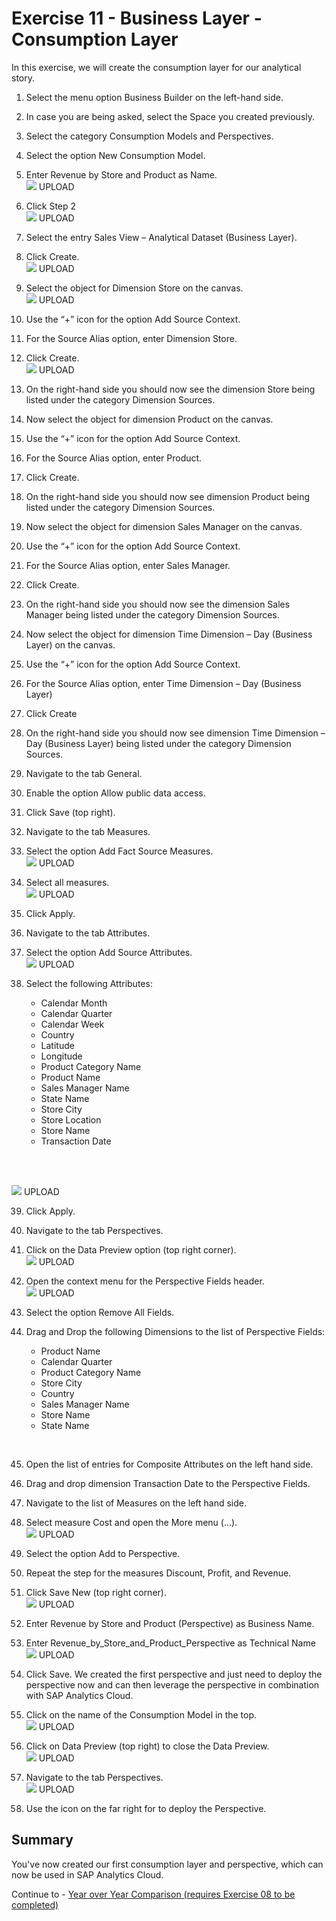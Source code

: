 # Exercise 11 - Business Layer - Consumption Layer

In this exercise, we will create the consumption layer for our analytical story.

1. Select the menu option Business Builder on the left-hand side.
2. In case you are being asked, select the Space you created previously.
3. Select the category Consumption Models and Perspectives.
4. Select the option New Consumption Model.
5. Enter Revenue by Store and Product as Name.
<br>![](images/00_00_0111.png) UPLOAD

6. Click Step 2
<br>![](images/00_00_0112.png) UPLOAD

7. Select the entry Sales View – Analytical Dataset (Business Layer).
8. Click Create.
<br>![](images/00_00_0113.png) UPLOAD

9. Select the object for Dimension Store on the canvas.
<br>![](images/00_00_0114.png) UPLOAD

10. Use the “+” icon for the option Add Source Context.
11. For the Source Alias option, enter Dimension Store.
12. Click Create.
<br>![](images/00_00_0113.png) UPLOAD

13. On the right-hand side you should now see the dimension Store being listed under the category Dimension
Sources.
14. Now select the object for dimension Product on the canvas.
15. Use the “+” icon for the option Add Source Context.
16. For the Source Alias option, enter Product.
17. Click Create.
18. On the right-hand side you should now see dimension Product being listed under the category Dimension
Sources.
19. Now select the object for dimension Sales Manager on the canvas.
20. Use the “+” icon for the option Add Source Context.
21. For the Source Alias option, enter Sales Manager.
22. Click Create.
23. On the right-hand side you should now see the dimension Sales Manager being listed under the category
Dimension Sources.
24. Now select the object for dimension Time Dimension – Day (Business Layer) on the canvas.
25. Use the “+” icon for the option Add Source Context.
26. For the Source Alias option, enter Time Dimension – Day (Business Layer)
27. Click Create
28. On the right-hand side you should now see dimension Time Dimension – Day (Business Layer) being listed
under the category Dimension Sources.
29. Navigate to the tab General.
30. Enable the option Allow public data access.
31. Click Save (top right).
32. Navigate to the tab Measures.
33. Select the option Add Fact Source Measures.
<br>![](images/00_00_0114.png) UPLOAD

34. Select all measures.
<br>![](images/00_00_0115.png) UPLOAD

35. Click Apply.
36. Navigate to the tab Attributes.
37. Select the option Add Source Attributes.
<br>![](images/00_00_0116.png) UPLOAD

38. Select the following Attributes:<br><ul><li>Calendar Month</li><li>Calendar Quarter</li><li>Calendar Week</li><li>Country</li><li>Latitude</li><li>Longitude</li><li>Product Category Name</li><li>Product Name</li><li>Sales Manager Name</li><li>State Name</li><li>Store City</li><li>Store Location</li><li>Store Name</li><li>Transaction Date
<br>

<br>![](images/00_00_0117.png) UPLOAD

39. Click Apply.
40. Navigate to the tab Perspectives.
41. Click on the Data Preview option (top right corner).
<br>![](images/00_00_0118.png) UPLOAD

42. Open the context menu for the Perspective Fields header.
<br>![](images/00_00_0117.png) UPLOAD

43. Select the option Remove All Fields.
44. Drag and Drop the following Dimensions to the list of Perspective Fields:<br><ul><li>Product Name</li><li>Calendar Quarter</li><li>Product Category Name</li><li>Store City</li><li>Country</li><li>Sales Manager Name</li><li>Store Name</li><li>State Name
<br>

45. Open the list of entries for Composite Attributes on the left hand side.
46. Drag and drop dimension Transaction Date to the Perspective Fields.
47. Navigate to the list of Measures on the left hand side.
48. Select measure Cost and open the More menu (…).
<br>![](images/00_00_0118.png) UPLOAD

49. Select the option Add to Perspective.
50. Repeat the step for the measures Discount, Profit, and Revenue.
51. Click Save New (top right corner).
<br>![](images/00_00_0119.png) UPLOAD

52. Enter Revenue by Store and Product (Perspective) as Business Name.
53. Enter Revenue_by_Store_and_Product_Perspective as Technical Name
<br>![](images/00_00_0120.png) UPLOAD

54. Click Save.
We created the first perspective and just need to deploy the perspective now and can then leverage the
perspective in combination with SAP Analytics Cloud.
55. Click on the name of the Consumption Model in the top.
<br>![](images/00_00_0121.png) UPLOAD

56. Click on Data Preview (top right) to close the Data Preview.
<br>![](images/00_00_0122.png) UPLOAD

57. Navigate to the tab Perspectives.
<br>![](images/00_00_0123.png) UPLOAD

58. Use the icon on the far right for to deploy the Perspective.


## Summary

You've now created our first consumption layer and perspective, which can now be used in SAP Analytics Cloud.

Continue to - [Year over Year Comparison (requires Exercise 08 to be completed) ](../ex12/README.md)
